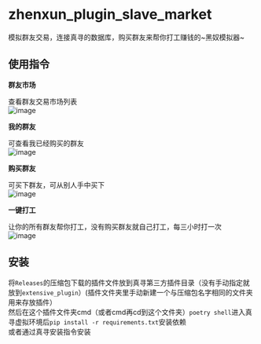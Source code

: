 # zhenxun_plugin_slave_market

模拟群友交易，连接真寻的数据库，购买群友来帮你打工赚钱的~黑奴模拟器~  

## 使用指令  

**群友市场**

查看群友交易市场列表  
![image](https://github.com/CCYellowStar/zhenxun_plugin_slave_market/assets/47291058/0f337755-12bd-48e5-85a2-fa9e633ad27b)  

**我的群友**  

可查看我已经购买的群友  
![image](https://github.com/CCYellowStar/zhenxun_plugin_slave_market/assets/47291058/2c362713-556c-4378-99db-f2b550bc9f7e)

**购买群友**  

可买下群友，可从别人手中买下  
![image](https://github.com/CCYellowStar/zhenxun_plugin_slave_market/assets/47291058/115549f6-382a-41e1-a747-2b2baa4c786f)

**一键打工**  

让你的所有群友帮你打工，没有购买群友就自己打工，每三小时打一次  
![image](https://github.com/CCYellowStar/zhenxun_plugin_slave_market/assets/47291058/94ac4189-98a7-414b-86b1-fdd2144c5619)

## 安装

将`Releases`的压缩包下载的插件文件放到真寻第三方插件目录（没有手动指定就放到`extensive_plugin`）(插件文件夹里手动新建一个与压缩包名字相同的文件夹用来存放插件）  
然后在这个插件文件夹cmd（或者cmd再cd到这个文件夹）`poetry shell`进入真寻虚拟环境后`pip install -r requirements.txt`安装依赖  
或者通过真寻安装指令安装

